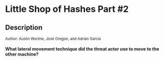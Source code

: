 # Little Shop of Hashes Part #2

## Description

<small>Author: Austin Worline, Jose Oregon, and Adrian Garcia</small><br><br><b>What lateral movement technique did the threat actor use to move to the other machine?</b>


